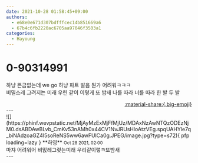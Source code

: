 ```yaml
---
date: 2021-10-28 01:58:45+09:00
authors:
  - e68e0e671d307bdfffcec14b851669a6
  - 67b4c6fb2220ac6705aa97046f3503a1
categories:
  - Hayoung
---
```


# 0-90314991

<div class="post-container" markdown="1">
<div class="content-container md-sidebar__scrollwrap" markdown="1">

하냥 뜬금없는데 we go 하냥 파트 발음 뭔가 어려워ㅋㅋㅋ<br>비밀스레 그려지는 미래 우린 같이 이렇게 또 밤새 나를 따라 너를 따라 한 발 두 발

</div>
</div>

<div style="text-align: right;" markdown="1">
<a href="https://weverse.io/fromis9/fanpost/0-90314991" style="text-align: right;">:material-share:{.big-emoji}</a>
</div>
---

<div class="comments-container md-sidebar__scrollwrap" markdown="1">
<div class="comment" markdown="1">
<div class='id-container' markdown="1">
![](https://phinf.wevpstatic.net/MjAyMzExMjFfMjUz/MDAxNzAwNTQzODEzNjM0.dsABDAwBLvb_CmKv53nAMh0x44CV1NvJRUsHloAtzVEg.spqUAHYle7q_biNAdzoaGZ4l5soReNS5ww6awFUlCa0g.JPEG/image.jpg?type=s72){ pfp loading=lazy }
**<span class="artist">하영</span>** <small>Oct 28 2021, 02:00</small><br>
</div>
<div class='comment-body' markdown="1">
마쟈 어려워어 비밄레그렺는미래 우리같이렇ㅋ또밤새
</div>
</div>
</div>
---

